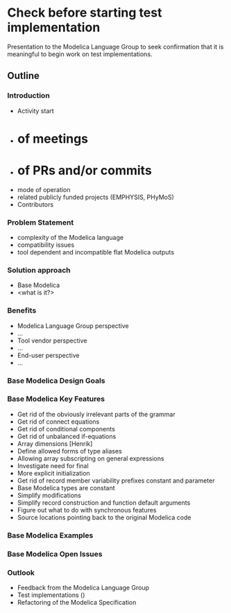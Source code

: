 # Check before starting test implementation

Presentation to the Modelica Language Group to seek confirmation that it is meaningful to begin work on test implementations.


## Outline

### Introduction
- Activity start
- # of meetings
- # of PRs and/or commits
- mode of operation
- related publicly funded projects (EMPHYSIS, PHyMoS)
- Contributors

### Problem Statement
- complexity of the Modelica language
- compatibility issues
- tool dependent and incompatible flat Modelica outputs

### Solution approach
- Base Modelica
- <what is it?>

### Benefits
- Modelica Language Group perspective
 - ...
- Tool vendor perspective
 - ...
- End-user perspective
 - ...

### Base Modelica Design Goals

### Base Modelica Key Features
- Get rid of the obviously irrelevant parts of the grammar
- Get rid of connect equations
- Get rid of conditional components
- Get rid of unbalanced if-equations
- Array dimensions [Henrik]
- Define allowed forms of type aliases
- Allowing array subscripting on general expressions
- Investigate need for final
- More explicit initialization
- Get rid of record member variability prefixes constant and parameter
- Base Modelica types are constant
- Simplify modifications
- Simplify record construction and function default arguments
- Figure out what to do with synchronous features
- Source locations pointing back to the original Modelica code

### Base Modelica Examples

### Base Modelica Open Issues

### Outlook
- Feedback from the Modelica Language Group
- Test implementations (<tool list>)
- Refactoring of the Modelica Specification
